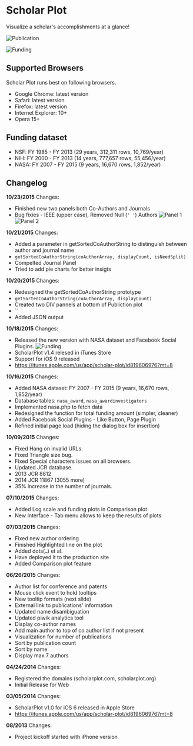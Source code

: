 # Scholar Plot
Visualize a scholar's accomplishments at a glance!

![Publication](https://cloud.githubusercontent.com/assets/5505099/10435182/e6efd28e-70e3-11e5-9e95-90fed7a29275.png "An example of ScholarPlot Publication")

![Funding](https://cloud.githubusercontent.com/assets/5505099/10527953/f34c897e-7358-11e5-9e19-3d26dc0f19e1.png "An example of ScholarPlot Funding")

## Supported Browsers
Scholar Plot runs best on following browsers.

* Google Chrome: latest version
* Safari: latest version
* Firefox: latest version
* Internet Explorer: 10+
* Opera 15+

## Funding dataset
* NSF: FY 1985 - FY 2013 (29 years, 312,311 rows, 10,769/year)
* NIH: FY 2000 - FY 2013 (14 years, 777,657 rows, 55,456/year)
* NASA: FY 2007 - FY 2015 (9 years, 16,670 rows, 1,852/year)

## Changelog

**10/23/2015** Changes:
* Finished new two panels both Co-Authors and Journals
* Bug fixies - IEEE (upper case), Removed Null (`' '`) Authors
![Panel 1](https://cloud.githubusercontent.com/assets/5505099/10701618/130d6706-798a-11e5-8e81-b1693eeb1407.png)
![Panel 2](https://cloud.githubusercontent.com/assets/5505099/10701617/13096be2-798a-11e5-9af4-b1011addc56e.png)

**10/21/2015** Changes:
* Added a parameter in getSortedCoAuthorString to distinguish between author and journal name 
* `getSortedCoAuthorString(coAuthorArray, displayCount, isNeedSplit)`
* Compelted Journal Panel
* Tried to add pie charts for better insigts

**10/20/2015** Changes:
* Redesigned the getSortedCoAuthorString prototype
* `getSortedCoAuthorString(coAuthorArray, displayCount)`
* Created two DIV pannels at bottom of Publiction plot
* `<div id="panel" class="panel" style="display:none">
		<div id="AuthorPanel" class ='left'></div>
		<div id="JournalPanel" class ='right'></div>
	</div>`
* Added JSON output

**10/18/2015** Changes:
* Released the new version with NASA dataset and Facebook Social Plugins.
![Funding](https://cloud.githubusercontent.com/assets/5505099/10566490/d3210bb4-75ad-11e5-9254-856c36882df6.png "An example of ScholarPlot Funding with NASA")
* ScholarPlot v1.4 relesed in iTunes Store
* Support for iOS 9 released
* https://itunes.apple.com/us/app/scholar-plot/id819606976?mt=8

**10/16/2015** Changes:
* Added NASA dataset: FY 2007 - FY 2015 (9 years, 16,670 rows, 1,852/year)
* Database tables: `nasa_award`, `nasa_awardinvestigators`
* Implemented nasa.php to fetch data
* Redesigned the function for total funding amount (simpler, cleaner)
* Added Facebook Social Plugins - Like Button, Page Plugin
* Refined initial page load (hiding the dialog box for insertion)

**10/09/2015** Changes:

* Fixed Hang on invalid URLs.
* Fixed Triangle size bug.
* Fixed Special characters issues on all browsers.
* Updated JCR database.
* 2013 JCR 8812
* 2014 JCR 11867 (3055 more)
* 35% increase in the number of journals.


**07/10/2015** Changes:
* Added Log scale and funding plots in Comparison plot
* New Interface - Tab menu allows to keep the results of plots


**07/03/2015** Changes:

* Fixed new author ordering
* Finished Highlighted line on the plot
* Added dots(`…`) et al.
* Have deployed it to the production site
* Added Comparison plot feature

**06/26/2015** Changes:

* Author list for conference and patents
* Mouse click event to hold tooltips
* New tooltip formats (next slide)
* External link to publications' information
* Updated name disambiguation
* Updated piwik analytics tool
* Display co-author names
* Add main author to top of co author list if not present
* Visualization for number of publications
* Sort by publication count
* Sort by name
* Display max 7 authors

**04/24/2014** Changes:

* Registered the domains (scholarplot.com, scholarplot.org)
* Initial Release for Web


**03/05/2014** Changes:

* ScholarPlot v1.0 for iOS 6 released in Apple Store
* https://itunes.apple.com/us/app/scholar-plot/id819606976?mt=8

**08/2013** Changes:

* Project kickoff started with iPhone version
